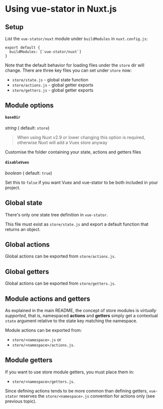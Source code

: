 
# Using vue-stator in Nuxt.js

## Setup

List the `vue-stator/nuxt` module under `buildModules` in `nuxt.config.js`:

```
export default {
  buildModules: [`vue-stator/nuxt`]
}
```

Note that the default behavior for loading files under the `store` dir will
change. There are three key files you can set under `store` now:

- `store/state.js` - global state function
- `store/actions.js` - global getter exports
- `store/getters.js` - global getter exports

## Module options

#### `baseDir`
_string_ ( default: `store`)

> When using Nuxt v2.9 or lower changing this option is required, otherwise Nuxt will add a Vuex store anyway

Customise the folder containing your state, actions and getters files

#### `disableVuex`
_boolean_ ( default: `true`)

Set this to `false` if you want Vuex and vue-stator to be both included in your project.

## Global state

There's only one state tree definition in `vue-stator`.

This file must exist as `store/state.js` and export a default function
that returns an object.

## Global actions

Global actions can be exported from `store/actions.js`.

## Global getters

Global actions can be exported from `store/getters.js`.

## Module actions and getters

As explained in the main README, the concept of store modules is _virtually
supported_, that is, namespaced **actions** and **getters** simply get a
contextual `state` argument relative to the state key matching the namespace.

Module actions can be exported from:

- `store/<namespace>.js` or
- `store/<namespace>/actions.js`.

## Module getters

If you want to use store module getters, you must place them in:

- `store/<namespace>/getters.js`.

Since defining actions tends to be more common than defining getters,
`vue-stator` reserves the `store/<namespace>.js` convention for actions
only (see previous topic).

